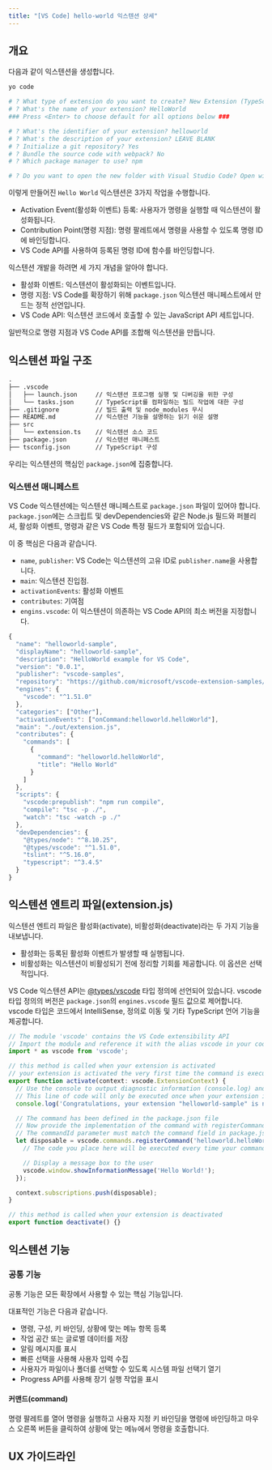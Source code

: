 ```yaml
---
title: "[VS Code] hello-world 익스텐션 상세"
---
```


## 개요

다음과 같이 익스텐션을 생성합니다.

```bash
yo code

# ? What type of extension do you want to create? New Extension (TypeScript)
# ? What's the name of your extension? HelloWorld
### Press <Enter> to choose default for all options below ###

# ? What's the identifier of your extension? helloworld
# ? What's the description of your extension? LEAVE BLANK
# ? Initialize a git repository? Yes
# ? Bundle the source code with webpack? No
# ? Which package manager to use? npm

# ? Do you want to open the new folder with Visual Studio Code? Open with `code`
```

이렇게 만들어진 `Hello World` 익스텐션은 3가지 작업을 수행합니다.

- Activation Event(활성화 이벤트) 등록: 사용자가 명령을 실행할 때 익스텐션이 활성화됩니다.
- Contribution Point(명령 지점): 명령 팔레트에서 명령을 사용할 수 있도록 명령 ID에 바인딩합니다.
- VS Code API를 사용하여 등록된 명령 ID에 함수를 바인딩합니다.

익스텐션 개발을 하려면 세 가지 개념을 알아야 합니다.

- 활성화 이벤트: 익스텐션이 활성화되는 이벤트입니다.
- 명령 지점: VS Code를 확장하기 위해 `package.json` 익스텐션 매니페스트에서 만드는 정적 선언입니다.
- VS Code API: 익스텐션 코드에서 호출할 수 있는 JavaScript API 세트입니다.

일반적으로 명령 지점과 VS Code API를 조합해 익스텐션을 만듭니다.

## 익스텐션 파일 구조

```markdown
.
├── .vscode
│   ├── launch.json     // 익스텐션 프로그램 실행 및 디버깅을 위한 구성
│   └── tasks.json      // TypeScript를 컴파일하는 빌드 작업에 대한 구성
├── .gitignore          // 빌드 출력 및 node_modules 무시
├── README.md           // 익스텐션 기능을 설명하는 읽기 쉬운 설명
├── src
│   └── extension.ts    // 익스텐션 소스 코드
├── package.json        // 익스텐션 매니페스트
├── tsconfig.json       // TypeScript 구성
```

우리는 익스텐션의 핵심인 `package.json`에 집중합니다.

### 익스텐션 매니페스트

VS Code 익스텐션에는 익스텐션 매니페스트로 `package.json` 파일이 있어야 합니다. `package.json`에는 스크립트 및 devDependencies와 같은 Node.js 필드와 퍼블리셔, 활성화 이벤트, 명령과 같은 VS Code 특정 필드가 포함되어 있습니다.

이 중 핵심은 다음과 같습니다.

- `name`, `publisher`: VS Code는 익스텐션의 고유 ID로 `publisher.name`을 사용합니다.
- `main`: 익스텐션 진입점.
- `activationEvents`: 활성화 이벤트
- `contributes`: 기여점
- `engins.vscode`: 이 익스텐션이 의존하는 VS Code API의 최소 버전을 지정합니다.

```typescript
{
  "name": "helloworld-sample",
  "displayName": "helloworld-sample",
  "description": "HelloWorld example for VS Code",
  "version": "0.0.1",
  "publisher": "vscode-samples",
  "repository": "https://github.com/microsoft/vscode-extension-samples/helloworld-sample",
  "engines": {
    "vscode": "^1.51.0"
  },
  "categories": ["Other"],
  "activationEvents": ["onCommand:helloworld.helloWorld"],
  "main": "./out/extension.js",
  "contributes": {
    "commands": [
      {
        "command": "helloworld.helloWorld",
        "title": "Hello World"
      }
    ]
  },
  "scripts": {
    "vscode:prepublish": "npm run compile",
    "compile": "tsc -p ./",
    "watch": "tsc -watch -p ./"
  },
  "devDependencies": {
    "@types/node": "^8.10.25",
    "@types/vscode": "^1.51.0",
    "tslint": "^5.16.0",
    "typescript": "^3.4.5"
  }
}
```

## 익스텐션 엔트리 파일(extension.js)

익스텐션 엔트리 파일은 활성화(activate), 비활성화(deactivate)라는 두 가지 기능을 내보냅니다.

- 활성화는 등록된 활성화 이벤트가 발생할 때 실행됩니다.
- 비활성화는 익스텐션이 비활성되기 전에 정리할 기회를 제공합니다. 이 옵션은 선택적입니다.

VS Code 익스텐션 API는 [@types/vscode](https://www.npmjs.com/package/@types/vscode) 타입 정의에 선언되어 있습니다. vscode 타입 정의의 버전은 `package.json`의 `engines.vscode` 필드 값으로 제어합니다. vscode 타입은 코드에서 IntelliSense, 정의로 이동 및 기타 TypeScript 언어 기능을 제공합니다.

```javascript
// The module 'vscode' contains the VS Code extensibility API
// Import the module and reference it with the alias vscode in your code below
import * as vscode from 'vscode';

// this method is called when your extension is activated
// your extension is activated the very first time the command is executed
export function activate(context: vscode.ExtensionContext) {
  // Use the console to output diagnostic information (console.log) and errors (console.error)
  // This line of code will only be executed once when your extension is activated
  console.log('Congratulations, your extension "helloworld-sample" is now active!');

  // The command has been defined in the package.json file
  // Now provide the implementation of the command with registerCommand
  // The commandId parameter must match the command field in package.json
  let disposable = vscode.commands.registerCommand('helloworld.helloWorld', () => {
    // The code you place here will be executed every time your command is executed

    // Display a message box to the user
    vscode.window.showInformationMessage('Hello World!');
  });

  context.subscriptions.push(disposable);
}

// this method is called when your extension is deactivated
export function deactivate() {}
```

## 익스텐션 기능

### 공통 기능

공통 기능은 모든 확장에서 사용할 수 있는 핵심 기능입니다.

대표적인 기능은 다음과 같습니다.

- 명령, 구성, 키 바인딩, 상황에 맞는 메뉴 항목 등록
- 작업 공간 또는 글로벌 데이터를 저장
- 알림 메시지를 표시
- 빠른 선택을 사용해 사용자 입력 수집
- 사용자가 파일이나 폴더를 선택할 수 있도록 시스템 파일 선택기 열기
- Progress API를 사용해 장기 실행 작업을 표시

#### 커맨드(command)

명령 팔레트를 열어 명령을 실행하고 사용자 지정 키 바인딩을 명령에 바인딩하고 마우스 오른쪽 버튼을 클릭하여 상황에 맞는 메뉴에서 명령을 호출합니다.

## UX 가이드라인

